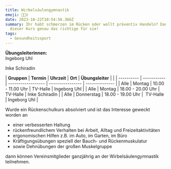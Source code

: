 ```yaml
---
title: Wirbelsäulengymnastik
emoji: 🏋🏼‍♀️
date: 2023-10-22T10:54:56.366Z
summary: Ihr habt schmerzen im Rücken oder wollt präventiv Handeln? Dann ist
  dieser Kurs genau das richtige für sie!
tags:
  - Gesundheitssport
---
```

**Übungsleiterinnen:**\
Ingeborg Uhl 

Inke Schiradin



| **Gruppen** | **Termin** | **Uhrzeit** | **Ort**            | **Übungsleiter** |                |
| ---------- | ----------- | ------------------ | ---------------- | -------------- |
| A﻿lle      | Montag      | 1﻿0.00 - 11.00 Uhr | TV-Halle         | ﻿Ingeborg Uhl  |
| A﻿lle      | M﻿ontag     | 18.00 - 20.00 Uhr  | TV-Halle         | Inke Schiradin |
| A﻿lle      | D﻿onnerstag | 18.00 - 19.00 Uhr  |  TV-Halle        | Ingeborg Uhl   |


Wurde ein Rückenschulkurs absolviert und ist das Interesse geweckt worden an

* einer verbesserten Haltung
* rückenfreundlichem Verhalten bei Arbeit, Alltag und Freizeitaktivitäten
* ergonomischen Hilfen z.B. im Auto, im Garten, im Büro
* Kräftigungsübungen speziell der Bauch- und Rückenmuskulatur
* sowie Dehnübungen der großen Muskelgruppe



dann können Vereinsmitglieder ganzjährig an der Wirbelsäulengymnastik teilnehmen.